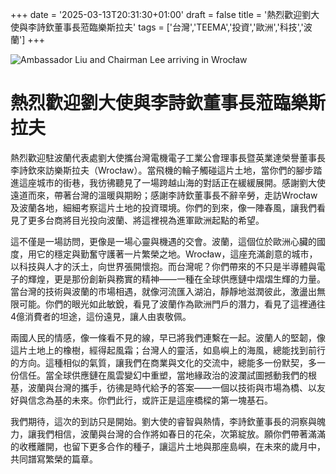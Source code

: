 +++
date = '2025-03-13T20:31:30+01:00'
draft = false
title = '熱烈歡迎劉大使與李詩欽董事長蒞臨樂斯拉夫'
tags = ['台灣','TEEMA','投資','歐洲','科技','波蘭']
+++

![Ambassador Liu and Chairman Lee arriving in Wrocław](https://static.aureagate.com/1.jpg)

# 熱烈歡迎劉大使與李詩欽董事長蒞臨樂斯拉夫

熱烈歡迎駐波蘭代表處劉大使攜台灣電機電子工業公會理事長暨英業達榮譽董事長李詩欽來訪樂斯拉夫（Wrocław）。當飛機的輪子觸碰這片土地，當你們的腳步踏進這座城市的街巷，我彷彿聽見了一場跨越山海的對話正在緩緩展開。感謝劉大使遠道而來，帶著台灣的溫暖與期盼；感謝李詩欽董事長不辭辛勞，走訪Wrocław及波蘭各地，細細考察這片土地的投資環境。你們的到來，像一陣春風，讓我們看見了更多台商將目光投向波蘭、將這裡視為進軍歐洲起點的希望。

這不僅是一場訪問，更像是一場心靈與機遇的交會。波蘭，這個位於歐洲心臟的國度，用它的穩定與勤奮守護著一片繁榮之地。Wrocław，這座充滿創意的城市，以科技與人才的沃土，向世界張開懷抱。而台灣呢？你們帶來的不只是半導體與電子的輝煌，更是那份創新與務實的精神——一種在全球供應鏈中熠熠生輝的力量。當台灣的技術與波蘭的市場相遇，就像河流匯入湖泊，靜靜地滋潤彼此，激盪出無限可能。你們的眼光如此敏銳，看見了波蘭作為歐洲門戶的潛力，看見了這裡通往4億消費者的坦途，這份遠見，讓人由衷敬佩。

兩國人民的情感，像一條看不見的線，早已將我們連繫在一起。波蘭人的堅韌，像這片土地上的橡樹，經得起風霜；台灣人的靈活，如島嶼上的海風，總能找到前行的方向。這種相似的氣質，讓我們在商業與文化的交流中，總能多一份默契，多一份信任。當全球供應鏈在風雲變幻中重塑，當地緣政治的波瀾試圖撼動我們的根基，波蘭與台灣的攜手，彷彿是時代給予的答案——一個以技術與市場為橋、以友好與信念為基的未來。你們此行，或許正是這座橋樑的第一塊基石。

我們期待，這次的到訪只是開始。劉大使的睿智與熱情，李詩欽董事長的洞察與魄力，讓我們相信，波蘭與台灣的合作將如春日的花朵，次第綻放。願你們帶著滿滿的收穫離開，也留下更多合作的種子，讓這片土地與那座島嶼，在未來的歲月中，共同譜寫繁榮的篇章。